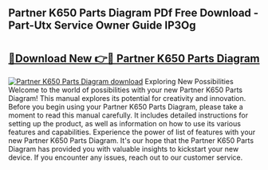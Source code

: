 ## Partner K650 Parts Diagram PDf Free Download - Part-Utx Service Owner Guide IP3Og

# <h2><a href="http://dfqkt34.blite.top/?on=Partner+K650+Parts+Diagram">🔗Download New 👉🔴 Partner K650 Parts Diagram</a></h2>

[![Partner K650 Parts Diagram download](https://i.imgur.com/lujVjoI.png)](http://dfqkt34.blite.top/?on=Partner+K650+Parts+Diagram)
Exploring New Possibilities Welcome to the world of possibilities with your new Partner K650 Parts Diagram! This manual explores its potential for creativity and innovation. Before you begin using your Partner K650 Parts Diagram, please take a moment to read this manual carefully. It includes detailed instructions for setting up the product, as well as information on how to use its various features and capabilities. Experience the power of list of features with your new Partner K650 Parts Diagram. It's our hope that the Partner K650 Parts Diagram has provided you with valuable insights to kickstart your new device. If you encounter any issues, reach out to our customer service.
